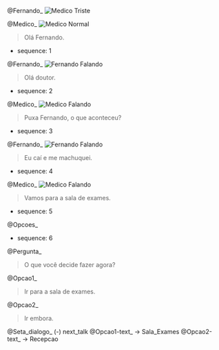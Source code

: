 @Fernando_
  ![Medico Triste](https://harena-incubator.github.io/harena-cases/idn/themes/bullying/imagem/personagem/fernando_triste.png)

@Medico_
  ![Medico Normal](https://harena-incubator.github.io/harena-cases/idn/themes/bullying/imagem/personagem/medico_normal.png)
  > Olá Fernando.
  * sequence: 1

@Fernando_
  ![Fernando Falando](https://harena-incubator.github.io/harena-cases/idn/themes/bullying/imagem/personagem/fernando_falando.png)
  > Olá doutor.
  * sequence: 2

@Medico_
  ![Medico Falando](https://harena-incubator.github.io/harena-cases/idn/themes/bullying/imagem/personagem/medico_falando.png)
  > Puxa Fernando, o que aconteceu?
  * sequence: 3

@Fernando_
  ![Fernando Falando](https://harena-incubator.github.io/harena-cases/idn/themes/bullying/imagem/personagem/fernando_falando2.png)
  > Eu caí e me machuquei.
  * sequence: 4

@Medico_
  ![Medico Falando](https://harena-incubator.github.io/harena-cases/idn/themes/bullying/imagem/personagem/medico_falando.png)
  > Vamos para a sala de exames.
  * sequence: 5

@Opcoes_
  * sequence: 6

@Pergunta_
  > O que você decide fazer agora?

@Opcao1_
  > Ir para a sala de exames.

@Opcao2_
  > Ir embora.

@Seta_dialogo_ (-) next_talk
@Opcao1-text_ -> Sala_Exames
@Opcao2-text_ -> Recepcao
